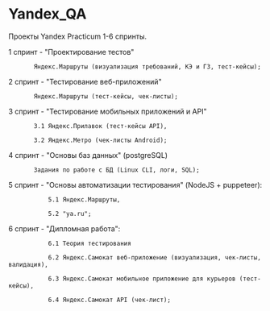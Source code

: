 # Yandex_QA
Проекты Yandex Practicum 1-6 спринты.

1 спринт - "Проектирование тестов"

           Яндекс.Маршруты (визуализация требований, КЭ и ГЗ, тест-кейсы);

2 спринт - "Тестирование веб-приложений"

           Яндекс.Маршруты (тест-кейсы, чек-листы);

3 спринт - "Тестирование мобильных приложений и API"

           3.1 Яндекс.Прилавок (тест-кейсы API),

           3.2 Яндекс.Метро (чек-листы Android);
           
4 спринт - "Основы баз данных" (postgreSQL)

           Задания по работе с БД (Linux CLI, логи, SQL);

5 спринт - "Основы автоматизации тестирования" (NodeJS + puppeteer): 

               5.1 Яндекс.Маршруты,
               
               5.2 "ya.ru";
               
6 спринт - "Дипломная работа":

               6.1 Теория тестирования
               
               6.2 Яндекс.Самокат веб-приложение (визуализация, чек-листы, валидация),
               
               6.3 Яндекс.Самокат мобильное приложение для курьеров (тест-кейсы),
               
               6.4 Яндекс.Самокат API (чек-лист);
